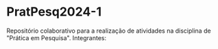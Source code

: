 # PratPesq2024-1
Repositório colaborativo para a realização de atividades na disciplina de "Prática em Pesquisa". Integrantes: 
